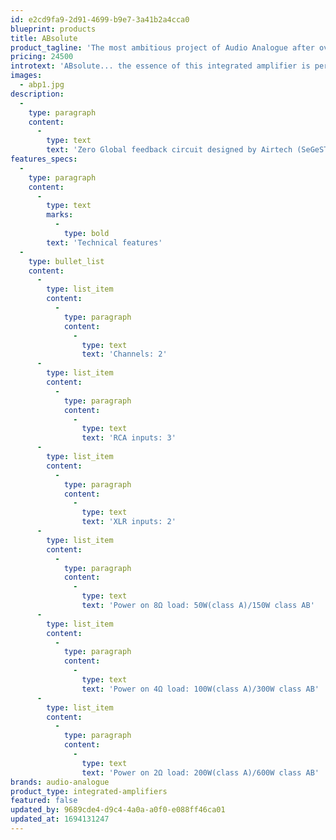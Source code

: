 ```yaml
---
id: e2cd9fa9-2d91-4699-b9e7-3a41b2a4cca0
blueprint: products
title: ABsolute
product_tagline: 'The most ambitious project of Audio Analogue after over 25 years of history'
pricing: 24500
introtext: 'ABsolute... the essence of this integrated amplifier is perfectly revealed in its name. The most ambitious project of Audio Analogue after over 25 years of history and certainly the best way to celebrate such an important anniversary. A unique amplifier that gives the opportunity to enjoy the refinement of pure class A sound or the power of class AB simply touching a button. Audiograde components of the highest level and selected to optimize the performance of the amplifier in both modes of use. Massive shapes, which combine the cleanliness and elegance of the design to an extreme solidity, characterized by the heavy heatsinks machined from solid, which in addition to being unique pieces are a perfect example of the excellence of Made in Italy craftsmanship. Powerful, versatile, refined, extremely musical... all this is Absolute, an amplifier that creates a new reference in the world of high-end high-fidelity.'
images:
  - abp1.jpg
description:
  -
    type: paragraph
    content:
      -
        type: text
        text: 'Zero Global feedback circuit designed by Airtech (SeGeSTA configuration) All stages fully balanced, dual-mono configuration and discrete components circuits Power stage with 12 bipolar transistors per channel, 81600pF filter capacity per channel Oversized military resistors to minimize thermal distortion Audio grade components, microcontroller management.'
features_specs:
  -
    type: paragraph
    content:
      -
        type: text
        marks:
          -
            type: bold
        text: 'Technical features'
  -
    type: bullet_list
    content:
      -
        type: list_item
        content:
          -
            type: paragraph
            content:
              -
                type: text
                text: 'Channels: 2'
      -
        type: list_item
        content:
          -
            type: paragraph
            content:
              -
                type: text
                text: 'RCA inputs: 3'
      -
        type: list_item
        content:
          -
            type: paragraph
            content:
              -
                type: text
                text: 'XLR inputs: 2'
      -
        type: list_item
        content:
          -
            type: paragraph
            content:
              -
                type: text
                text: 'Power on 8Ω load: 50W(class A)/150W class AB'
      -
        type: list_item
        content:
          -
            type: paragraph
            content:
              -
                type: text
                text: 'Power on 4Ω load: 100W(class A)/300W class AB'
      -
        type: list_item
        content:
          -
            type: paragraph
            content:
              -
                type: text
                text: 'Power on 2Ω load: 200W(class A)/600W class AB'
brands: audio-analogue
product_type: integrated-amplifiers
featured: false
updated_by: 9689cde4-d9c4-4a0a-a0f0-e088ff46ca01
updated_at: 1694131247
---
```

